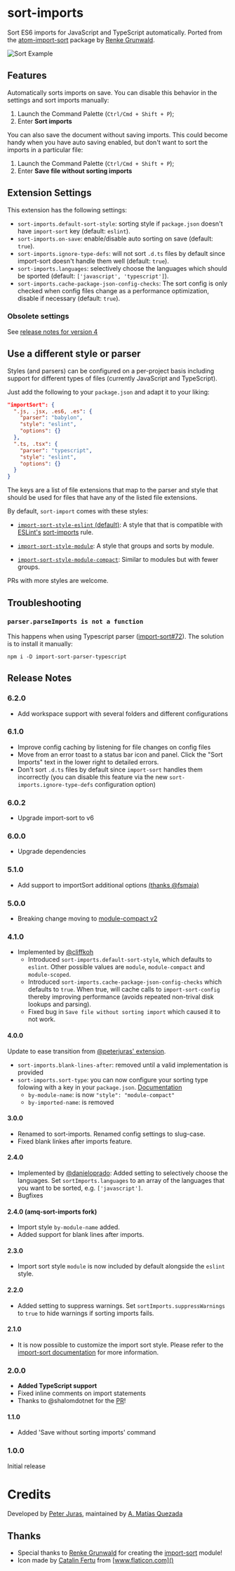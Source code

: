 # sort-imports

Sort ES6 imports for JavaScript and TypeScript automatically.
Ported from the [atom-import-sort](https://atom.io/packages/atom-import-sort) package by [Renke Grunwald](https://github.com/renke).

![Sort Example](https://i.imgur.com/XEzc7EU.gif)

## Features

Automatically sorts imports on save. You can disable this behavior in the settings and sort imports manually:

1. Launch the Command Palette (`Ctrl/Cmd + Shift + P`);
1. Enter **Sort imports**

You can also save the document without saving imports. This could become handy when you have auto saving enabled, but don't want to sort the imports in a particular file:

1. Launch the Command Palette (`Ctrl/Cmd + Shift + P`);
1. Enter **Save file without sorting imports**

## Extension Settings

This extension has the following settings:

- `sort-imports.default-sort-style`: sorting style if `package.json` doesn't have `import-sort` key (default: `eslint`).
- `sort-imports.on-save`: enable/disable auto sorting on save (default: `true`).
- `sort-imports.ignore-type-defs`: will not sort `.d.ts` files by default since import-sort doesn't handle them well (default: `true`).
- `sort-imports.languages`: selectively choose the languages which should be sported (default: `['javascript', 'typescript']`).
- `sort-imports.cache-package-json-config-checks`: The sort config is only checked when config files change as a performance optimization, disable if necessary (default: `true`).

### Obsolete settings

See [release notes for version 4](https://github.com/amatiasq/vsc-sort-imports#400)

## Use a different style or parser

Styles (and parsers) can be configured on a per-project basis including support for different types of files (currently JavaScript and TypeScript).

Just add the following to your `package.json` and adapt it to your liking:

```json
"importSort": {
  ".js, .jsx, .es6, .es": {
    "parser": "babylon",
    "style": "eslint",
    "options": {}
  },
  ".ts, .tsx": {
    "parser": "typescript",
    "style": "eslint",
    "options": {}
  }
}
```

The keys are a list of file extensions that map to the parser and style that should be used for files that have any of the listed file extensions.

By default, `sort-import` comes with these styles:

- [`import-sort-style-eslint` (default)](https://github.com/renke/import-sort/tree/master/packages/import-sort-style-eslint): A style that that is compatible with [ESLint's](http://eslint.org/) [sort-imports](https://eslint.org/docs/rules/sort-imports) rule.

- [`import-sort-style-module`](https://github.com/renke/import-sort/tree/master/packages/import-sort-style-module): A style that groups and sorts by module.

- [`import-sort-style-module-compact`](https://github.com/amatiasq/import-sort-style-module-compact): Similar to modules but with fewer groups.

PRs with more styles are welcome.

## Troubleshooting

### `parser.parseImports is not a function`

This happens when using Typescript parser ([import-sort#72](https://github.com/renke/import-sort/issues/72)). The solution is to install it manually:

```
npm i -D import-sort-parser-typescript
```

## Release Notes

### 6.2.0

- Add workspace support with several folders and different configurations

### 6.1.0

- Improve config caching by listening for file changes on config files
- Move from an error toast to a status bar icon and panel. Click the "Sort Imports" text in the lower right to detailed errors.
- Don't sort `.d.ts` files by default since `import-sort` handles them incorrectly (you can disable this feature via the new `sort-imports.ignore-type-defs` configuration option)

### 6.0.2

- Upgrade import-sort to v6

### 6.0.0

- Upgrade dependencies

### 5.1.0

- Add support to importSort additional options [(thanks @fsmaia)](https://github.com/amatiasq/vsc-sort-imports/pull/19)

### 5.0.0

- Breaking change moving to [module-compact v2](https://github.com/amatiasq/import-sort-style-module-compact)

### 4.1.0

- Implemented by [@cliffkoh](https://github.com/cliffkoh)
  - Introduced `sort-imports.default-sort-style`, which defaults to `eslint`. Other possible values are `module`, `module-compact` and `module-scoped`.
  - Introduced `sort-imports.cache-package-json-config-checks` which defaults to `true`. When true, will cache calls to `import-sort-config` thereby improving performance
    (avoids repeated non-trival disk lookups and parsing).
  - Fixed bug in `Save file without sorting import` which caused it to not work.

#### 4.0.0

Update to ease transition from [@peterjuras' extension](https://github.com/peterjuras/vsc-sort-imports).

- `sort-imports.blank-lines-after`: removed until a valid implementation is provided
- `sort-imports.sort-type`: you can now configure your sorting type folowing with a key in your `package.json`. [Documentation](https://github.com/renke/import-sort#using-a-different-style-or-parser)
  - `by-module-name`: is now `"style": "module-compact"`
  - `by-imported-name`: is removed

#### 3.0.0

- Renamed to sort-imports. Renamed config settings to slug-case.
- Fixed blank linkes after imports feature.

#### 2.4.0

- Implemented by [@danieloprado](https://github.com/danieloprado): Added setting to selectively choose the languages. Set `sortImports.languages` to an array of the languages that you want to be sorted, e.g. `['javascript']`.
- Bugfixes

#### 2.4.0 (amq-sort-imports fork)

- Import style `by-module-name` added.
- Added support for blank lines after imports.

#### 2.3.0

- Import sort style `module` is now included by default alongside the `eslint` style.

#### 2.2.0

- Added setting to suppress warnings. Set `sortImports.suppressWarnings` to `true` to hide warnings if sorting imports fails.

#### 2.1.0

- It is now possible to customize the import sort style. Please refer to the [import-sort documentation](https://github.com/renke/import-sort#using-a-different-style-or-parser) for more information.

### 2.0.0

- **Added TypeScript support**
- Fixed inline comments on import statements
- Thanks to @shalomdotnet for the [PR](https://github.com/peterjuras/vsc-sort-imports/pull/2)!

#### 1.1.0

- Added 'Save without sorting imports' command

### 1.0.0

Initial release

# Credits

Developed by [Peter Juras](https://github.com/peterjuras),
maintained by [A. Matías Quezada](https://github.com/amatiasq)

## Thanks

- Special thanks to [Renke Grunwald](https://github.com/renke) for creating the [import-sort](https://github.com/renke/import-sort) module!
- Icon made by [Catalin Fertu](http://www.flaticon.com/authors/catalin-fertu) from [www.flaticon.com]()
